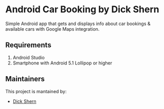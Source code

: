 # Android Car Booking by Dick Shern

Simple Android app that gets and displays info about car bookings & available cars with Google Maps integration.

## Requirements

1. Android Studio
2. Smartphone with Android 5.1 Lollipop or higher

## Maintainers
This project is mantained by:
* [Dick Shern](https://github.com/DickShern)
